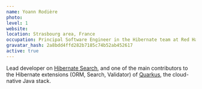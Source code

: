 ```yaml
---
name: Yoann Rodière
photo:
level: 1
website:
location: Strasbourg area, France
occupation: Principal Software Engineer in the Hibernate team at Red Hat
gravatar_hash: 2a8bdd4ffd282b7185c74b52ab452617
active: true
---
```

Lead developer on [Hibernate Search](http://hibernate.org/search/),
and one of the main contributors to the Hibernate extensions (ORM, Search, Validator)
of [Quarkus](https://quarkus.io/), the cloud-native Java stack.
